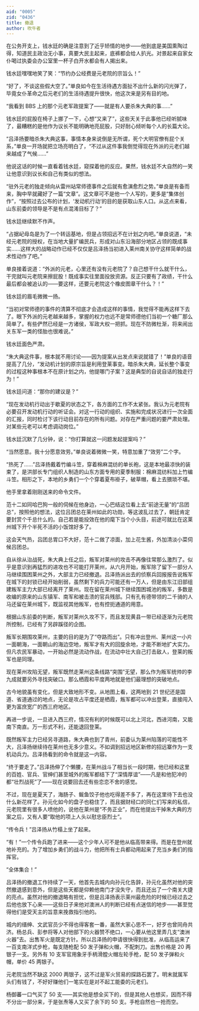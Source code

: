 ```yaml
---
aid: "0005"
zid: "0436"
title: 撤退
author: 吹牛者
---
```


在公务开支上，钱水廷的确是注意到了近乎矫情的地步——他到底是美国熏陶过得，知道民主政治无小事，真要大民主起来，底裤都会给人扒光。对景起来自家女仆喝过执委会办公室里一杯子白开水都会有人揭出来。

钱水廷嘿嘿地笑了笑：“节约办公经费是元老院的宗旨么！”

“好了，不谈这些假大空了。”单良如今在生活待遇方面扯不出什么新的闪光弹了，毕竟女仆革命之后元老们的生活待遇提升很快，他这次来是另有目的地。

“我看到 BBS 上的那个元老军政提案了——就是有人要杀朱大典的事……”

钱水廷的屁股在椅子上挪了一下，心想“又来了”，这些天关于此事他已经听腻味了，最糟糕的是他作为议长不能明确地亮屁股，只好耐心倾听每个人的长篇大论。

“吕泽扬要暗杀朱大典这事，事情本身来说倒是无所谓，死个大明官僚有屁个关系，”单良一开场就把立场亮明白了，“不过从这件事我倒觉得现在外派的元老们越来越成了气候……”

他说这话的时候一直看着钱水廷，窥探着他的反应。果然，钱水廷不大自然的一笑让他意识到议长和自己有类似的想法。

“驻外元老的独走倾向从雷州站常师德事件之后就有愈演愈烈之势。”单良是有备而来，胸中早就藏好了一篇“文章”。这文章可不是他一个人写的，更多是“集体创作”，“按照过去公布的计划，‘发动机行动’的目的是获取山东人口。从这点来看，山东前委的领导是不是有点混淆目标了？”

钱水廷继续默不作声。

“占据屺母岛是为了一个转运基地，但是占领招远不在计划之内吧。”单良说道，“未经元老院的授权，在当地大量扩编民兵，形成对山东沿海部分地区占领的既成事实……这样大的战略动作已经不仅仅是吕泽扬当初进入莱州南关协守这样简单的战术性动作了吧。”

单良接着说道：“外派的元老，心里还有没有元老院了？自己想干什么就干什么，干完就叫元老院来擦屁股！既成事实往里面投放资源。反正只要有了政绩，干什么最后都会被追认的——要这样，还要元老院这个橡皮图章干什么？！”

钱水廷的眉毛微微一扬。

“当初对常师德的事件的清算不彻底才会造成这样的事情，我觉得不能再这样下去了。眼下外派的元老越来越多，掌握的权力也远不是常师德他们当初一个糖厂那么简单了。有些俨然已经是一方诸侯，军政大权一把抓。现在不防微杜渐，将来闹出关东军一类的怪胎也很难说。”

钱水廷面色严肃。

“朱大典这件事，根本就不用讨论——因为提案从出发点来说就错了！”单良的语音提高了几分，“发动机计划的原宗旨是利用登莱事变。暗杀朱大典，延长整个事变的过程这种事根本不在原计划之内，他提哪门子案？这是典型的自说自话的独走行为！”

钱水廷问道：“那你的建议是？”

“现在发动机行动出于歇夏的状态之下，各方面的工作不太紧张。我认为元老院有必要召开发动机行动的听证会。对这一行动的组织、实施和完成状况进行一次全面的汇报，同时检讨下该行动目前存在的所有问题。对存在严重问题的要严肃处理。对某些元老可以考虑调动岗位。”

钱水廷沉默了几分钟，说：“你打算就这一问题发起提案吗？”

“当然愿意。我十分愿意效劳。”单良说着微微一笑，特意加重了“效劳”二个字。

“热死了……”吕泽扬戴着竹编斗笠，穿着棉麻混纺的单长袍，这是本地最凉快的装束了，是洪部长专门组织人制造的山东方面专用的夏季制服：棉麻混纺料加上竹编斗笠。相形之下，本地的乡勇们一个个穿着夏布褂子，破草帽，看上去猥琐不堪。

他手里拿着刚刚送来的命令文件。

范十二如同哈巴狗一般的伺候在他身边，一心巴结这位看上去“前途无量”的“吕团总”，按照他的想法，这位吕团总在莱州如此的功勋，等这波乱过去了，朝廷肯定要封赏个千总什么的。自己若是能投效在他的麾下当个小头目，前途可就比在这莱州城下开个半死不活的小饭馆好多了。

这会天气热，吕团总胃口不大好，范十二做了凉面，加上花生酱，外加清淡小菜伺候吕团总。

自从徐从治战死，朱大典上任之后，叛军对莱州的攻击不再像往常那么激烈了。似乎是意识到再猛烈的进攻也不可能打开莱州，从六月开始，叛军除了留下一部分人马继续围困莱州之外，大部主力已经撤退。吕泽扬派出去的侦察兵回报报告说叛军在城下的封锁已经开始削弱，虽然剩下的兵力可能还有一万人，但是由东江旧部组建叛军主力大部已经离开了莱州。现在留在莱州城下继续围困城池的叛军，多数是收编的原来的山东镇军、南军和被击溃的官兵残部。只有孔有德带领的二千骑的人马还留在莱州城下，既监视其他叛军，也有控扼通道的用意。

根据山东前委的判断，叛军对莱州久攻不下，而且发现黄县一带已经逐渐为元老院所控制，已经有了另辟蹊径的企图。

叛军长期围攻莱州，主要的目的是为了“夺路而出”。只有冲出登州、莱州这一小片一面朝海，一面朝山的海边空地，叛军才有大的回旋余地，才能不断地扩大实力。但凡农民军暴动，一开始必然是流动作战，在流动中壮大自己打击敌人，登莱的叛军也是同理。

现在莱州攻陷无望，叛军既然走莱州这条线路“突围”无望，那么作为叛军统帅的李九成就要另外寻找突破口。那么栖霞和平度两地就是他们最理想的突破地点。

古今地貌虽有变化，但是大致地形不变。从地图上看，这两地到 21 世纪还是国道、省道通过的地点，无论是攻占平度还是栖霞，叛军都可以冲出登莱，直接闯入更为富庶宽广的西三府地区。

再进一步说，一旦进入西三府，情况有利的时候既可以北上河北，西进河南，又能南下南直。万一形式不利，还能退回登莱。

既然叛军主力已经另寻道路，朱大典也到了青州，前委认为莱州陷落的可能性不大，吕泽扬继续待在莱州也无多少意义。不如调到招远地区新修的招远寨作为一支机动兵力。吕泽扬看到的命令就是这一内容。

“终于要走了。”吕泽扬伸了个懒腰，在莱州战斗了相当长一段时期，他已经和这里的百姓、官兵、官绅们甚至城外的叛军都结下了“深情厚谊”——凡是和他犯冲的都“壮烈战死”了——现在说要回去还有些恋恋不舍的感觉。

不过，现在是夏天了，海肠子、鲅鱼饺子他也吃得差不多了，再在这里待下去也没什么新花样了。孙元化如今的盘子也稳住了，而且据财经口的同仁们写来的私信，元老院里有很多人喷他的，说他在莱州是“不务正业”，而在他提出干掉朱大典的方案之后，又有人要“取他的项上人头以慰忠臣烈士”。

“传令兵！”吕泽扬从竹榻上坐了起来。

“有！”一个传令兵跑了进来——这个少年人可不是他从临高带来得。而是在登州就地补充的。为了增加乡勇们的战斗力，他把所有士兵都动用起来了充当乡勇们的指挥官。

“全体集合！”

吕泽扬的撤退工作持续了一天，他首先去城内向孙元化告辞，孙元化虽然对他的突然撤退感到意外，但是这些天都是仰赖他南门才没失守，而且还出了一个南关大捷的亮点。虽然对他的撤退略有担忧，但是吕泽扬表示莱州最危险的时候已经过去之后他也放下心来——这些日子来他对澳洲人的判断已经有点迷信的地步——甚至觉得他们是受天主的旨意来挽救指引他的。

城内的缙绅、文武官员少不得也得客套一番，虽然大家心思不一，好歹也曾同舟共济。杨总兵、彭参将等人对他部下的火器赞不绝口，一心要从他这里弄几支“澳洲火器”去。出售军火是既定方针。所以吕泽扬的申请很快得到批准，从临高运来了一百支南洋式步枪，每支随枪配 50 发子弹和火帽，不配刺刀。出售价格是 20 两银子一支。另外有 10 支军官用象牙手柄滑膛火帽左轮手枪，配 50 发子弹和火帽，单价 45 两银子。

元老院当然不缺这 2000 两银子，这不过是军火贸易的探路石罢了。明末就属军头们有钱了，不好好赚他们一笔实在是对不起工能委的元老们。

杨御蕃一口气买了 50 支——其实他是想全买下的，但是其他人也想买，因而不得不分出一部分来，于是张焘等人又买了余下的 50 支。手枪自然也一抢而空。
